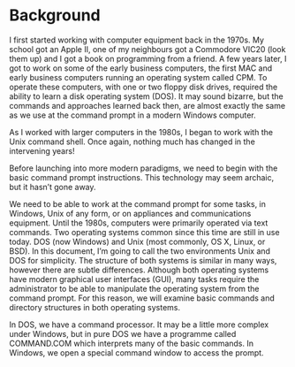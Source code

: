 # Background

I first started working with computer equipment back in the 1970s. My school got an Apple II, one of my neighbours got a Commodore VIC20 (look them up) and I got a book on programming from a friend. A few years later, I got to work on some of the early business computers, the first MAC and early business computers running an operating system called CPM. To operate these computers, with one or two floppy disk drives, required the ability to learn a disk operating system (DOS). It may sound bizarre, but the commands and approaches learned back then, are almost exactly the same as we use at the command prompt in a modern Windows computer.

As I worked with larger computers in the 1980s, I began to work with the Unix command shell. Once again, nothing much has changed in the intervening years!

Before launching into more modern paradigms, we need to begin with the basic command prompt instructions. This technology may seem archaic, but it hasn’t gone away.

We need to be able to work at the command prompt for some tasks, in Windows, Unix of any form, or on appliances and communications equipment. Until the 1980s, computers were primarily operated via text commands. Two operating systems common since this time are still in use today. DOS (now Windows) and Unix (most commonly, OS X, Linux, or BSD). In this document, I’m going to call the two environments Unix and DOS for simplicity. The structure of both systems is similar in many ways, however there are subtle differences. Although both operating systems have modern graphical user interfaces (GUI), many tasks require the administrator to be able to manipulate the operating system from the command prompt. For this reason, we will examine basic commands and directory structures in both operating systems.

In DOS, we have a command processor. It may be a little more complex under Windows, but in pure DOS we have a programme called COMMAND.COM which interprets many of the basic commands. In Windows, we open a special command window to access the prompt.
